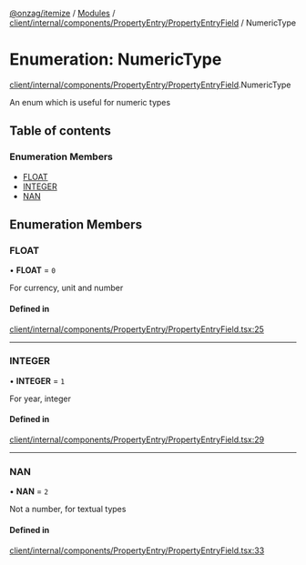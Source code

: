 [@onzag/itemize](../README.md) / [Modules](../modules.md) / [client/internal/components/PropertyEntry/PropertyEntryField](../modules/client_internal_components_PropertyEntry_PropertyEntryField.md) / NumericType

# Enumeration: NumericType

[client/internal/components/PropertyEntry/PropertyEntryField](../modules/client_internal_components_PropertyEntry_PropertyEntryField.md).NumericType

An enum which is useful for numeric types

## Table of contents

### Enumeration Members

- [FLOAT](client_internal_components_PropertyEntry_PropertyEntryField.NumericType.md#float)
- [INTEGER](client_internal_components_PropertyEntry_PropertyEntryField.NumericType.md#integer)
- [NAN](client_internal_components_PropertyEntry_PropertyEntryField.NumericType.md#nan)

## Enumeration Members

### FLOAT

• **FLOAT** = ``0``

For currency, unit and number

#### Defined in

[client/internal/components/PropertyEntry/PropertyEntryField.tsx:25](https://github.com/onzag/itemize/blob/73e0c39e/client/internal/components/PropertyEntry/PropertyEntryField.tsx#L25)

___

### INTEGER

• **INTEGER** = ``1``

For year, integer

#### Defined in

[client/internal/components/PropertyEntry/PropertyEntryField.tsx:29](https://github.com/onzag/itemize/blob/73e0c39e/client/internal/components/PropertyEntry/PropertyEntryField.tsx#L29)

___

### NAN

• **NAN** = ``2``

Not a number, for textual types

#### Defined in

[client/internal/components/PropertyEntry/PropertyEntryField.tsx:33](https://github.com/onzag/itemize/blob/73e0c39e/client/internal/components/PropertyEntry/PropertyEntryField.tsx#L33)
